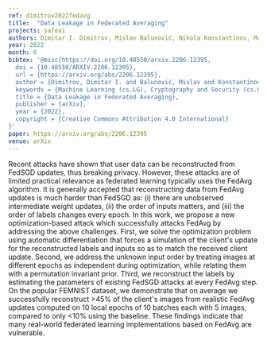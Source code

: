 ```yaml
---
ref: dimitrov2022fedavg
title:  "Data Leakage in Federated Averaging"
projects: safeai
authors: Dimitar I. Dimitrov, Mislav Balunović, Nikola Konstantinov, Martin Vechev
year: 2022
month: 6
bibtex: '@misc{https://doi.org/10.48550/arxiv.2206.12395,
  doi = {10.48550/ARXIV.2206.12395},
  url = {https://arxiv.org/abs/2206.12395},
  author = {Dimitrov, Dimitar I. and Balunović, Mislav and Konstantinov, Nikola and Vechev, Martin},
  keywords = {Machine Learning (cs.LG), Cryptography and Security (cs.CR), Distributed, Parallel, and Cluster Computing (cs.DC), FOS: Computer and information sciences, FOS: Computer and information sciences, I.2.11},
  title = {Data Leakage in Federated Averaging},
  publisher = {arXiv},
  year = {2022}, 
  copyright = {Creative Commons Attribution 4.0 International}
}'
paper: https://arxiv.org/abs/2206.12395
venue: arXiv
---
```

Recent attacks have shown that user data can be reconstructed from FedSGD updates, thus breaking privacy. However, these attacks are of limited practical relevance as federated learning typically uses the FedAvg algorithm. It is generally accepted that reconstructing data from FedAvg updates is much harder than FedSGD as: (i) there are unobserved intermediate weight updates, (ii) the order of inputs matters, and (iii) the order of labels changes every epoch. In this work, we propose a new optimization-based attack which successfully attacks FedAvg by addressing the above challenges. First, we solve the optimization problem using automatic differentiation that forces a simulation of the client's update for the reconstructed labels and inputs so as to match the received client update. Second, we address the unknown input order by treating images at different epochs as independent during optimization, while relating them with a permutation invariant prior. Third, we reconstruct the labels by estimating the parameters of existing FedSGD attacks at every FedAvg step. On the popular FEMNIST dataset, we demonstrate that on average we successfully reconstruct >45% of the client's images from realistic FedAvg updates computed on 10 local epochs of 10 batches each with 5 images, compared to only <10% using the baseline. These findings indicate that many real-world federated learning implementations based on FedAvg are vulnerable.
